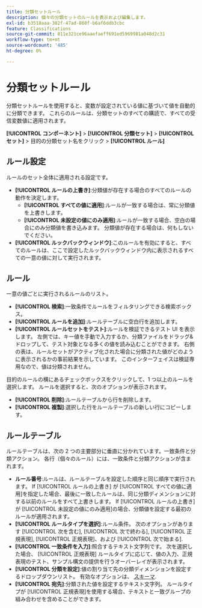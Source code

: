 ```yaml
---
title: 分類セットルール
description: 個々の分類セットのルールを表示および編集します。
exl-id: b3518aaa-382f-47ad-860f-b6af6ddb3cbc
feature: Classifications
source-git-commit: 811e321ce96aaefaeff691ed5969981a048d2c31
workflow-type: tm+mt
source-wordcount: '485'
ht-degree: 0%

---
```


# 分類セットルール

分類セットルールを使用すると、変数が設定されている値に基づいて値を自動的に分類できます。 これらのルールは、分類セットのすべての購読で、すべての受信変数値に適用されます。

**[!UICONTROL コンポーネント]** > **[!UICONTROL 分類セット]** > **[!UICONTROL セット]** > 目的の分類セット名をクリック > **[!UICONTROL ルール]**

## ルール設定

ルールのセット全体に適用される設定です。

* **[!UICONTROL ルールの上書き]**:分類値が存在する場合のすべてのルールの動作を決定します。
   * **[!UICONTROL すべての値に適用]**:ルールが一致する場合は、常に分類値を上書きします。
   * **[!UICONTROL 未設定の値にのみ適用]**:ルールが一致する場合、空白の場合にのみ分類値を書き込みます。 分類値が存在する場合は、何もしないでください。
* **[!UICONTROL ルックバックウィンドウ]**:このルールを有効にすると、すべてのルールは、ここで設定したルックバックウィンドウ内に表示されるすべての一意の値に対して実行されます。

## ルール

一意の値ごとに実行されるルールのリスト。

* **[!UICONTROL 検索]**:一致条件でルールをフィルタリングできる検索ボックス。
* **[!UICONTROL ルールを追加]**:ルールテーブルに空白行を追加します。
* **[!UICONTROL ルールセットをテスト]**:ルールを検証できるテスト UI を表示します。 左側では、キー値を手動で入力するか、分類ファイルをドラッグ&amp;ドロップして、テスト対象となる多くの値を読み込むことができます。 右側の表は、ルールセットがアクティブ化された場合に分類された値がどのように表示されるかの事前結果を示しています。 このインターフェイスは検証専用なので、値は分類されません。

目的のルールの横にあるチェックボックスをクリックして、1 つ以上のルールを選択します。 ルールを選択すると、次のオプションが表示されます。

* **[!UICONTROL 削除]**:ルールテーブルから行を削除します。
* **[!UICONTROL 複製]**:選択した行をルールテーブルの新しい行にコピーします。

## ルールテーブル

ルールテーブルは、次の 2 つの主要部分に垂直に分かれています。一致条件と分類アクション。 各行（個々のルール）には、一致条件と分類アクションが含まれます。

* **ルール番号**:ルールは、ルールテーブルを設定した順序と同じ順序で実行されます。 If [!UICONTROL ルールの上書き] が [!UICONTROL すべての値に適用]を指定した場合、最後に一致したルールは、同じ分類ディメンションに対する以前のルールをすべて上書きします。 If [!UICONTROL ルールの上書き] が [!UICONTROL 未設定の値にのみ適用]の場合、分類値を設定する最初のルールが適用されます。
* **[!UICONTROL ルールタイプを選択]**:ルール条件。 次のオプションがあります [!UICONTROL 次を含む], [!UICONTROL 次で終わる], [!UICONTROL 正規表現], [!UICONTROL 正規表現]、および [!UICONTROL 次で始まる].
* **[!UICONTROL 一致条件を入力]**:照合するテキスト文字列です。 次を選択した場合、 [!UICONTROL 正規表現] ルールタイプに応じて、値の入力、正規表現のテスト、サンプル構文の提供を行うオーバーレイが表示されます。
* **[!UICONTROL 分類を設定]**:値の割り当て先の分類ディメンションを設定するドロップダウンリスト。 有効なオプションは、 [スキーマ](schema.md).
* **[!UICONTROL 宛先]**:分類された値を設定するテキスト文字列。 ルールタイプが [!UICONTROL 正規表現]を使用する場合、テキストと一致グループの組み合わせを含めることができます。
